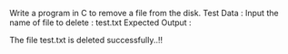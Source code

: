 Write a program in C to remove a file from the disk.
Test Data :
Input the name of file to delete : test.txt
Expected Output :

 The file test.txt is deleted successfully..!! 
